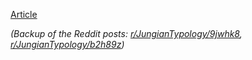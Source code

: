 [Article](README.md)

*(Backup of the Reddit posts: [r/JungianTypology/9jwhk8](https://www.reddit.com/r/JungianTypology/comments/9jwhk8/socionicsmbti_incompatibility), [r/JungianTypology/b2h89z](https://www.reddit.com/r/JungianTypology/comments/b2h89z/alternative_translation_of/))*
